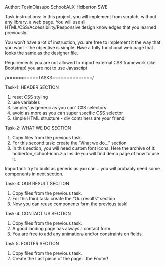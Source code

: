 Author: TosinOlasupo
School:ALX-Holberton SWE

Task instructions:
In this project, you will implement from scratch, without any library, a web page. You will use all HTML/CSS/Accessibility/Responsive design knowledges that you learned previously.

You won’t have a lot of instruction, you are free to implement it the way that you want - the objective is simple: Have a fully functional web page that looks the same as the designer file.

Requirements
you are not allowed to import external CSS framework (like Bootstrap)
you are not to use Javascript

/===========TASKS==============/

Task-1: HEADER SECTION

1. reset CSS styling
2. use variables
3. simple/“as generic as you can” CSS selectors
4. avoid as more as you can super specific CSS selector
5. simple HTML structure - div containers are your friend!

Task-2: WHAT WE DO SECTION

1. Copy files from the previous task.
2. For this second task: create the “What we do…” section
3. In this section, you will need custom font icons. Here the archive of it: holberton_school-icon.zip Inside you will find demo page of how to use it.

Important: try to build as generic as you can… you will probably need some components in next section.

Task-3: OUR RESULT SECTION

1. Copy files from the previous task.
2. For this third task: create the “Our results” section
3. Now you can reuse components form the previous task!

Task-4: CONTACT US SECTION

1. Copy files from the previous task.
2. A good landing page has always a contact form.
3. You are free to add any animations and/or constraints on fields.

Task 5: FOOTER SECTION

1. Copy files from the previous task.
2. Create the Last piece of the page… the Footer!
